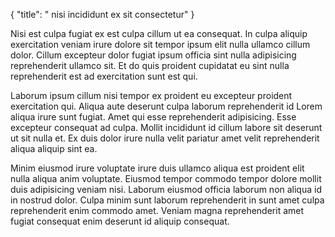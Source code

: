 {
  "title": " nisi incididunt ex sit consectetur"
}

Nisi est culpa fugiat ex est culpa cillum ut ea consequat. In culpa aliquip exercitation veniam irure dolore sit tempor ipsum elit nulla ullamco cillum dolor. Cillum excepteur dolor fugiat ipsum officia sint nulla adipisicing reprehenderit ullamco sit. Et do quis proident cupidatat eu sint nulla reprehenderit est ad exercitation sunt est qui.

Laborum ipsum cillum nisi tempor ex proident eu excepteur proident exercitation qui. Aliqua aute deserunt culpa laborum reprehenderit id Lorem aliqua irure sunt fugiat. Amet qui esse reprehenderit adipisicing. Esse excepteur consequat ad culpa. Mollit incididunt id cillum labore sit deserunt ut sit nulla et. Ex duis dolor irure nulla velit pariatur amet velit reprehenderit aliqua aliquip sint ea.

Minim eiusmod irure voluptate irure duis ullamco aliqua est proident elit nulla aliqua anim voluptate. Eiusmod tempor commodo tempor dolore mollit duis adipisicing veniam nisi. Laborum eiusmod officia laborum non aliqua id in nostrud dolor. Culpa minim sunt laborum reprehenderit in sunt amet culpa reprehenderit enim commodo amet. Veniam magna reprehenderit amet fugiat consequat enim deserunt id aliquip consequat.
